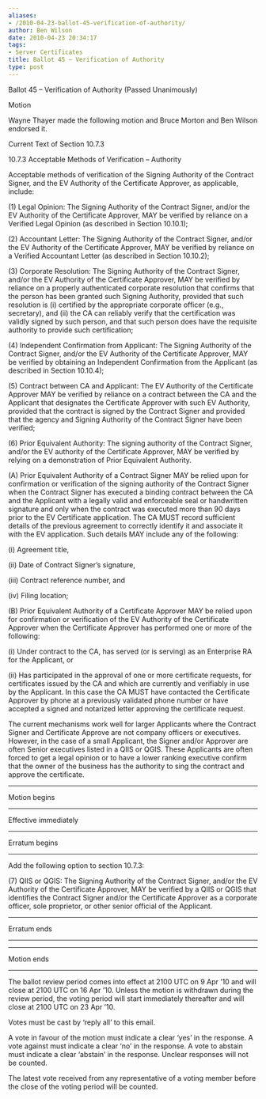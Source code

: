 ```yaml
---
aliases:
- /2010-04-23-ballot-45-verification-of-authority/
author: Ben Wilson
date: 2010-04-23 20:34:17
tags:
- Server Certificates
title: Ballot 45 – Verification of Authority
type: post
---
```


Ballot 45 – Verification of Authority (Passed Unanimously)

Motion

Wayne Thayer made the following motion and Bruce Morton and Ben Wilson endorsed it.

Current Text of Section 10.7.3

10.7.3 Acceptable Methods of Verification – Authority

Acceptable methods of verification of the Signing Authority of the Contract Signer, and the EV Authority of the Certificate Approver, as applicable, include:

(1) Legal Opinion: The Signing Authority of the Contract Signer, and/or the EV Authority of the Certificate Approver, MAY be verified by reliance on a Verified Legal Opinion (as described in Section 10.10.1);

(2) Accountant Letter: The Signing Authority of the Contract Signer, and/or the EV Authority of the Certificate Approver, MAY be verified by reliance on a Verified Accountant Letter (as described in Section 10.10.2);

(3) Corporate Resolution: The Signing Authority of the Contract Signer, and/or the EV Authority of the Certificate Approver, MAY be verified by reliance on a properly authenticated corporate resolution that confirms that the person has been granted such Signing Authority, provided that such resolution is (i) certified by the appropriate corporate officer (e.g., secretary), and (ii) the CA can reliably verify that the certification was validly signed by such person, and that such person does have the requisite authority to provide such certification;

(4) Independent Confirmation from Applicant: The Signing Authority of the Contract Signer, and/or the EV Authority of the Certificate Approver, MAY be verified by obtaining an Independent Confirmation from the Applicant (as described in Section 10.10.4);

(5) Contract between CA and Applicant: The EV Authority of the Certificate Approver MAY be verified by reliance on a contract between the CA and the Applicant that designates the Certificate Approver with such EV Authority, provided that the contract is signed by the Contract Signer and provided that the agency and Signing Authority of the Contract Signer have been verified;

(6) Prior Equivalent Authority: The signing authority of the Contract Signer, and/or the EV authority of the Certificate Approver, MAY be verified by relying on a demonstration of Prior Equivalent Authority.

(A) Prior Equivalent Authority of a Contract Signer MAY be relied upon for confirmation or verification of the signing authority of the Contract Signer when the Contract Signer has executed a binding contract between the CA and the Applicant with a legally valid and enforceable seal or handwritten signature and only when the contract was executed more than 90 days prior to the EV Certificate application. The CA MUST record sufficient details of the previous agreement to correctly identify it and associate it with the EV application. Such details MAY include any of the following:

(i) Agreement title,

(ii) Date of Contract Signer’s signature,

(iii) Contract reference number, and

(iv) Filing location;

(B) Prior Equivalent Authority of a Certificate Approver MAY be relied upon for confirmation or verification of the EV Authority of the Certificate Approver when the Certificate Approver has performed one or more of the following:

(i) Under contract to the CA, has served (or is serving) as an Enterprise RA for the Applicant, or

(ii) Has participated in the approval of one or more certificate requests, for certificates issued by the CA and which are currently and verifiably in use by the Applicant. In this case the CA MUST have contacted the Certificate Approver by phone at a previously validated phone number or have accepted a signed and notarized letter approving the certificate request.

The current mechanisms work well for larger Applicants where the Contract Signer and Certificate Approve are not company officers or executives. However, in the case of a small Applicant, the Signer and/or Approver are often Senior executives listed in a QIIS or QGIS. These Applicants are often forced to get a legal opinion or to have a lower ranking executive confirm that the owner of the business has the authority to sing the contract and approve the certificate.

______________________________________________________________________

Motion begins

______________________________________________________________________

Effective immediately

______________________________________________________________________

Erratum begins

______________________________________________________________________

Add the following option to section 10.7.3:

(7) QIIS or QGIS: The Signing Authority of the Contract Signer, and/or the EV Authority of the Certificate Approver, MAY be verified by a QIIS or QGIS that identifies the Contract Signer and/or the Certificate Approver as a corporate officer, sole proprietor, or other senior official of the Applicant.

______________________________________________________________________

Erratum ends

______________________________________________________________________

______________________________________________________________________

Motion ends

______________________________________________________________________

The ballot review period comes into effect at 2100 UTC on 9 Apr ’10 and will close at 2100 UTC on 16 Apr ’10. Unless the motion is withdrawn during the review period, the voting period will start immediately thereafter and will close at 2100 UTC on 23 Apr ’10.

Votes must be cast by ‘reply all’ to this email.

A vote in favour of the motion must indicate a clear ‘yes’ in the response. A vote against must indicate a clear ‘no’ in the response. A vote to abstain must indicate a clear ‘abstain’ in the response. Unclear responses will not be counted.

The latest vote received from any representative of a voting member before the close of the voting period will be counted.